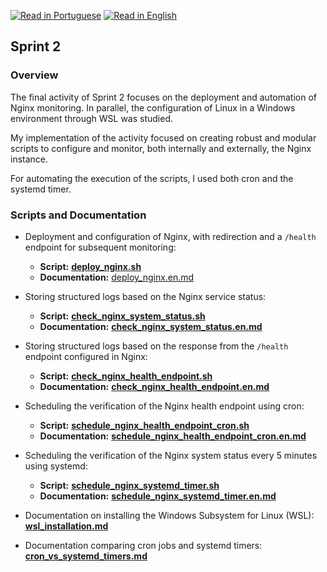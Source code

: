 [![Read in Portuguese](https://img.shields.io/badge/%F0%9F%87%A7%F0%9F%87%B7%20Portugu%C3%AAs-gray.svg)](README.pt-BR.md)
[![Read in English](https://img.shields.io/badge/%F0%9F%87%BA%F0%9F%87%B8%20English-F0FFFF.svg)](README.md)

## Sprint 2

### Overview

The final activity of Sprint 2 focuses on the deployment and automation of Nginx monitoring. In parallel, the configuration of Linux in a Windows environment through WSL was studied.

My implementation of the activity focused on creating robust and modular scripts to configure and monitor, both internally and externally, the Nginx instance.

For automating the execution of the scripts, I used both cron and the systemd timer.

### Scripts and Documentation

- Deployment and configuration of Nginx, with redirection and a `/health` endpoint for subsequent monitoring:
  - **Script:** **[deploy_nginx.sh](../../scripts/sprint2/deploy_nginx.sh)**
  - **Documentation:** [deploy_nginx.en.md](deploy_nginx.md)


- Storing structured logs based on the Nginx service status:
  - **Script:** **[check_nginx_system_status.sh](../../scripts/sprint2/check_nginx_system_status.sh)**
  - **Documentation:** **[check_nginx_system_status.en.md](check_nginx_system_status.md)**


- Storing structured logs based on the response from the `/health` endpoint configured in Nginx:
  - **Script:** **[check_nginx_health_endpoint.sh](../../scripts/sprint2/check_nginx_health_endpoint.sh)**
  - **Documentation:** **[check_nginx_health_endpoint.en.md](check_nginx_health_endpoint.md)**


- Scheduling the verification of the Nginx health endpoint using cron:
  - **Script:** **[schedule_nginx_health_endpoint_cron.sh](../../scripts/sprint2/schedule_nginx_health_endpoint_cron.sh)**
  - **Documentation:** **[schedule_nginx_health_endpoint_cron.en.md](schedule_nginx_health_endpoint_cron.md)**


- Scheduling the verification of the Nginx system status every 5 minutes using systemd:
  - **Script:** **[schedule_nginx_systemd_timer.sh](../../scripts/sprint2/schedule_nginx_systemd_timer.sh)**
  - **Documentation:** **[schedule_nginx_systemd_timer.en.md](schedule_nginx_systemd_timer.md)**


- Documentation on installing the Windows Subsystem for Linux (WSL): **[wsl_installation.md](../../docs/sprint2/wsl_installation.md)**


- Documentation comparing cron jobs and systemd timers: **[cron_vs_systemd_timers.md](../../docs/general/cron_vs_systemd_timers.md)**
